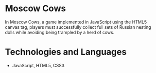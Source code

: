 # Moscow Cows

In Moscow Cows, a game implemented in JavaScript using the HTML5 canvas tag, players must successfully collect full sets of Russian nesting dolls while avoiding being trampled by a herd of cows. 

# Technologies and Languages

* JavaScript, HTML5, CSS3.
